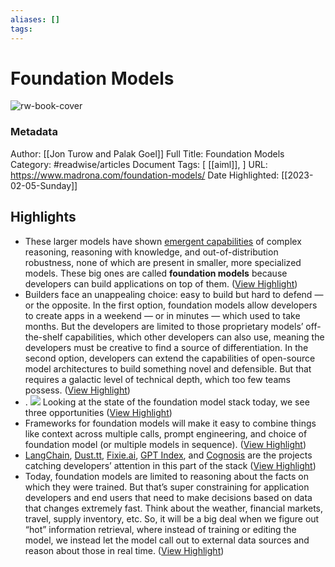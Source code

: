 ```yaml
---
aliases: []
tags:
---
```

# Foundation Models

![rw-book-cover](https://www.madrona.com/wp-content/uploads/2023/01/Screen-Shot-2023-01-27-at-8.54.11-AM.png)
### Metadata
Author: [[Jon Turow and Palak Goel]]
Full Title: Foundation Models
Category: #readwise/articles
Document Tags: [ [[aiml]], ]
URL: https://www.madrona.com/foundation-models/
Date Highlighted: [[2023-02-05-Sunday]]

## Highlights
- These larger models have shown [emergent capabilities](https://arxiv.org/pdf/2206.07682.pdf) of complex reasoning, reasoning with knowledge, and out-of-distribution robustness, none of which are present in smaller, more specialized models. These big ones are called **foundation models** because developers can build applications on top of them. ([View Highlight](https://read.readwise.io/read/01grh78b61fq2g91sam12thyt2))
- Builders face an unappealing choice: easy to build but hard to defend — or the opposite. In the first option, foundation models allow developers to create apps in a weekend — or in minutes — which used to take months. But the developers are limited to those proprietary models’ off-the-shelf capabilities, which other developers can also use, meaning the developers must be creative to find a source of differentiation. In the second option, developers can extend the capabilities of open-source model architectures to build something novel and defensible. But that requires a galactic level of technical depth, which too few teams possess. ([View Highlight](https://read.readwise.io/read/01grh7b35yn9vdtccatdm2a791))
- .
  ![](https://www.madrona.com/wp-content/uploads/2023/01/Madrona_AI_Models_Market_Map_2023_web_Logo-V3-2.png)
  Looking at the state of the foundation model stack today, we see three opportunities ([View Highlight](https://read.readwise.io/read/01grh7gn5s54cwfv2g9csq89g5))
- Frameworks for foundation models will make it easy to combine things like context across multiple calls, prompt engineering, and choice of foundation model (or multiple models in sequence). ([View Highlight](https://read.readwise.io/read/01grh9e4ykdcce9wd3afx4kg1h))
- [LangChain](https://langchain.readthedocs.io/en/latest/), [Dust.tt](https://dust.tt), [Fixie.ai](https://fixie.ai/), [GPT Index](https://github.com/jerryjliu/gpt_index), and [Cognosis](https://github.com/cognosisai/platform) are the projects catching developers’ attention in this part of the stack ([View Highlight](https://read.readwise.io/read/01grh9epckk2d1chznezgqd9ex))
- Today, foundation models are limited to reasoning about the facts on which they were trained. But that’s super constraining for application developers and end users that need to make decisions based on data that changes extremely fast. Think about the weather, financial markets, travel, supply inventory, etc. So, it will be a big deal when we figure out “hot” information retrieval, where instead of training or editing the model, we instead let the model call out to external data sources and reason about those in real time. ([View Highlight](https://read.readwise.io/read/01grh9qx6rqzspdzgcc12tpfq4))

